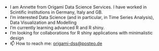 -  I am Annette from Origami Data Science Services. I have worked in Scintific institutions in Germany, Italy and GB.
-  I’m interested Data Science (and in particular, in Time Series Analysis), Data Visualization and Modelling
-  I’m currently learning advanced R and R shiny.
-  I’m looking for collaborations for R shiny applications with minimalistic design
- 📫 How to reach me: origami-dss@posteo.de

<!---
origami-dss/origami-dss is a ✨ special ✨ repository because its `README.md` (this file) appears on your GitHub profile.
You can click the Preview link to take a look at your changes.
--->
